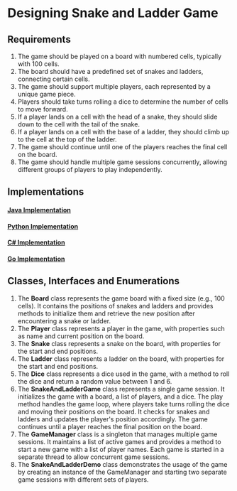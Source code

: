 # Designing Snake and Ladder Game

## Requirements
1. The game should be played on a board with numbered cells, typically with 100 cells.
2. The board should have a predefined set of snakes and ladders, connecting certain cells.
3. The game should support multiple players, each represented by a unique game piece.
4. Players should take turns rolling a dice to determine the number of cells to move forward.
5. If a player lands on a cell with the head of a snake, they should slide down to the cell with the tail of the snake.
6. If a player lands on a cell with the base of a ladder, they should climb up to the cell at the top of the ladder.
7. The game should continue until one of the players reaches the final cell on the board.
8. The game should handle multiple game sessions concurrently, allowing different groups of players to play independently.

## Implementations
#### [Java Implementation](../solutions/java/src/snakeandladdergame/) 
#### [Python Implementation](../solutions/python/snakeandladdergame/)
#### [C# Implementation](../solutions/c#/SnakeAndLadderGame/)
#### [Go Implementation](../solutions/golang/snakeandladdergame/)

## Classes, Interfaces and Enumerations
1. The **Board** class represents the game board with a fixed size (e.g., 100 cells). It contains the positions of snakes and ladders and provides methods to initialize them and retrieve the new position after encountering a snake or ladder.
2. The **Player** class represents a player in the game, with properties such as name and current position on the board.
3. The **Snake** class represents a snake on the board, with properties for the start and end positions.
4. The **Ladder** class represents a ladder on the board, with properties for the start and end positions.
5. The **Dice** class represents a dice used in the game, with a method to roll the dice and return a random value between 1 and 6.
6. The **SnakeAndLadderGame** class represents a single game session. It initializes the game with a board, a list of players, and a dice. The play method handles the game loop, where players take turns rolling the dice and moving their positions on the board. It checks for snakes and ladders and updates the player's position accordingly. The game continues until a player reaches the final position on the board.
7. The **GameManager** class is a singleton that manages multiple game sessions. It maintains a list of active games and provides a method to start a new game with a list of player names. Each game is started in a separate thread to allow concurrent game sessions.
8. The **SnakeAndLadderDemo** class demonstrates the usage of the game by creating an instance of the GameManager and starting two separate game sessions with different sets of players.